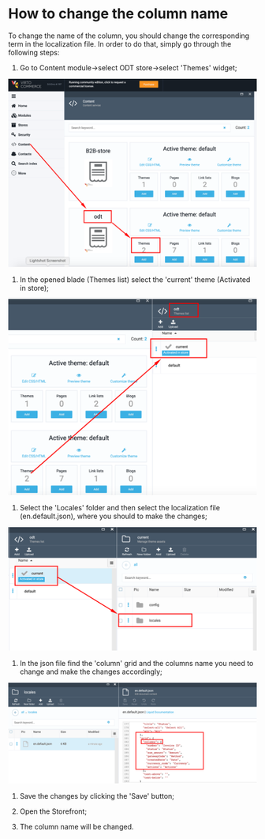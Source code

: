 # How to change the column name

To change the name of the column, you should change the corresponding term in the localization file. In order to do that, simply go through the following steps:

1. Go to Content module->select ODT store->select 'Themes' widget;

![Select theme](media/screen-open-themes.png)

1. In the opened blade (Themes list) select the 'current' theme (Activated in store);

![Current theme](media/screen-current-theme.png)

1. Select the 'Locales' folder and then select the localization file (en.default.json), where you should to make the changes;

![Select Locales](media/screen-locales-folder.png)

1. In the json file find the 'column' grid and the columns name you need to change and make the changes accordingly;

![Columns](media/screen-columns-names-in-file.png)

1. Save the changes by clicking the 'Save' button;

1. Open the Storefront;

1. The column name will be changed.